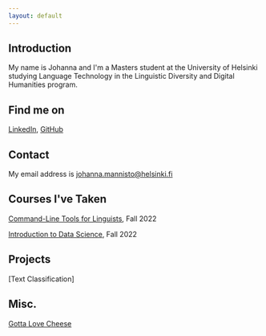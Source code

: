 ```yaml
---
layout: default
---
```


## Introduction

My name is Johanna and I'm a Masters student at the University of Helsinki studying Language Technology in the Linguistic Diversity and Digital Humanities program. 

## Find me on

[LinkedIn](https://fi.linkedin.com/jmannisto), [GitHub](https://github.com/johannamannisto)

## Contact

My email address is [johanna.mannisto@helsinki.fi](mailto:johanna.mannisto@helsinki.fi)

## Courses I've Taken
[Command-Line Tools for Linguists](https://studies.helsinki.fi/courses/cu/hy-CU-134651633-2021-08-01/KIK-LG221/Command_Line_Tools_for_Linguists), Fall 2022 

[Introduction to Data Science](https://studies.helsinki.fi/courses/cu/hy-CU-118209216-2021-08-01/DATA11001/Introduction_to_Data_Science), Fall 2022

## Projects
[Text Classification]

## Misc. 

[Gotta Love Cheese](https://en.wikipedia.org/wiki/Cheese) 
